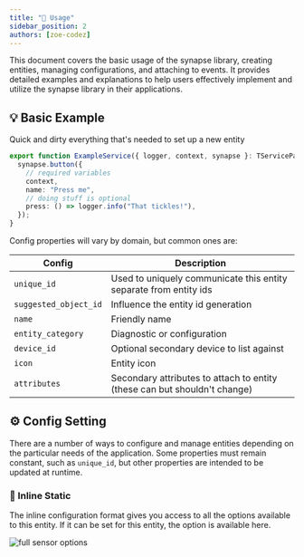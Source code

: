 ```yaml
---
title: "🔧 Usage"
sidebar_position: 2
authors: [zoe-codez]
---
```


This document covers the basic usage of the synapse library, creating entities, managing configurations, and attaching to events.
It provides detailed examples and explanations to help users effectively implement and utilize the synapse library in their applications.

## 💡 Basic Example

Quick and dirty everything that's needed to set up a new entity

```typescript
export function ExampleService({ logger, context, synapse }: TServiceParams) {
  synapse.button({
    // required variables
    context,
    name: "Press me",
    // doing stuff is optional
    press: () => logger.info("That tickles!"),
  });
}
```

Config properties will vary by domain, but common ones are:

| Config | Description |
| --- | --- |
| `unique_id` | Used to uniquely communicate this entity separate from entity ids |
| `suggested_object_id` | Influence the entity id generation |
| `name` | Friendly name |
| `entity_category` | Diagnostic or configuration |
| `device_id` | Optional secondary device to list against |
| `icon` | Entity icon |
| `attributes` | Secondary attributes to attach to entity (these can but shouldn't change) |

## ⚙️ Config Setting

There are a number of ways to configure and manage entities depending on the particular needs of the application. Some properties must remain constant, such as `unique_id`, but other properties are intended to be updated at runtime.

### 📑 Inline Static

The inline configuration format gives you access to all the options available to this entity. If it can be set for this entity, the option is available here.

![full sensor options](/img/synapse_sensor_full.png)
